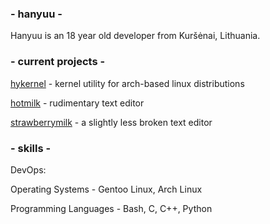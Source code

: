 ### - hanyuu -

Hanyuu is an 18 year old developer from Kuršėnai, Lithuania.

### - current projects -

[hykernel](https://github.com/0xhanyuu/hykernel) - kernel utility for arch-based linux distributions

[hotmilk](https://github.com/0xhanyuu/hotmilk) - rudimentary text editor

[strawberrymilk](https://github.com/0xhanyuu/strawberrymilk) - a slightly less broken text editor

### - skills -

DevOps:

Operating Systems - Gentoo Linux, Arch Linux

Programming Languages - Bash, C, C++, Python

